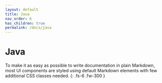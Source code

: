 ```yaml
---
layout: default
title: Java
nav_order: 6
has_children: true
permalink: /docs/java
---
```


# Java

To make it as easy as possible to write documentation in plain Markdown, most UI components are styled using default Markdown elements with few additional CSS classes needed.
{: .fs-6 .fw-300 }